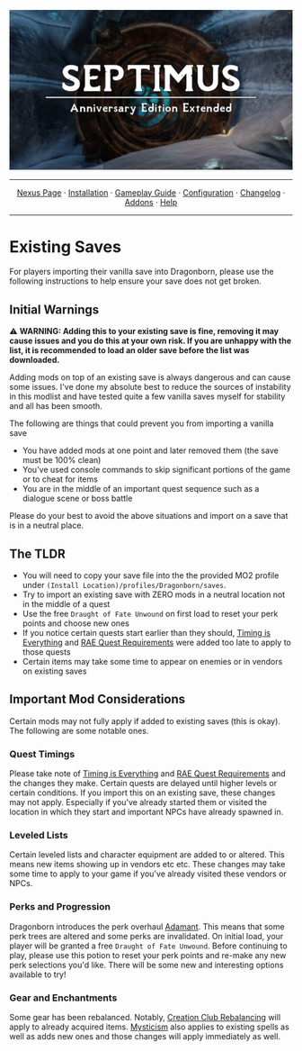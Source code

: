 <a href="https://www.youtube.com/watch?v=70DZ5UV1Bdo"><img src="images/banner.webp" target="_blank"></a>

---

<p align="center">
  <a href="https://www.nexusmods.com/skyrimspecialedition/mods/80877">Nexus Page</a> ·
  <a href="README.md">Installation</a> ·
  <a href="GAMEPLAY.md">Gameplay Guide</a> ·
  <a href="CONFIGURATION.md">Configuration</a> ·
  <a href="CHANGELOG.md">Changelog</a> ·
  <a href="ADDONS.md">Addons</a> ·
  <a href="HELP.md">Help</a>
</p>

---

# Existing Saves
For players importing their vanilla save into Dragonborn, please use the following instructions to help ensure your save does not get broken. 

## Initial Warnings
:warning: **WARNING: Adding this to your existing save is fine, removing it may cause issues and you do this at your own risk. If you are unhappy with the list, it is recommended to load an older save before the list was downloaded.**

Adding mods on top of an existing save is always dangerous and can cause some issues. I've done my absolute best to reduce the sources of instability in this modlist
and have tested quite a few vanilla saves myself for stability and all has been smooth. 

The following are things that could prevent you from importing a vanilla save
* You have added mods at one point and later removed them (the save must be 100% clean)
* You've used console commands to skip significant portions of the game or to cheat for items
* You are in the middle of an important quest sequence such as a dialogue scene or boss battle

Please do your best to avoid the above situations and import on a save that is in a neutral place.

## The TLDR
* You will need to copy your save file into the the provided MO2 profile under `(Install Location)/profiles/Dragonborn/saves`.
* Try to import an existing save with ZERO mods in a neutral location not in the middle of a quest
* Use the free `Draught of Fate Unwound` on first load to reset your perk points and choose new ones
* If you notice certain quests start earlier than they should, [Timing is Everything](https://www.nexusmods.com/skyrimspecialedition/mods/25464) and [RAE Quest Requirements](https://www.nexusmods.com/skyrimspecialedition/mods/61004) were added too late to apply to those quests
* Certain items may take some time to appear on enemies or in vendors on existing saves

## Important Mod Considerations
Certain mods may not fully apply if added to existing saves (this is okay). The following are some notable ones.

### Quest Timings
Please take note of [Timing is Everything](https://www.nexusmods.com/skyrimspecialedition/mods/25464) and [RAE Quest Requirements](https://www.nexusmods.com/skyrimspecialedition/mods/61004) and the changes they make. 
Certain quests are delayed until higher levels or certain conditions. If you import this on an existing save, 
these changes may not apply. Especially if you've already started them or visited the location in which they start and important NPCs have already spawned in.

### Leveled Lists
Certain leveled lists and character equipment are added to or altered. This means new items showing up in vendors etc etc. 
These changes may take some time to apply to your game if you've already visited these vendors or NPCs.

### Perks and Progression
Dragonborn introduces the perk overhaul [Adamant](https://www.nexusmods.com/skyrimspecialedition/mods/30191). This means that some perk trees are altered
and some perks are invalidated. On initial load, your player will be granted a free `Draught of Fate Unwound`. Before continuing to play, please use this potion to reset
your perk points and re-make any new perk selections you'd like. There will be some new and interesting options available to try!

### Gear and Enchantments
Some gear has been rebalanced. Notably, [Creation Club Rebalancing](https://www.nexusmods.com/skyrimspecialedition/mods/59370) will apply to already acquired items. [Mysticism](https://www.nexusmods.com/skyrimspecialedition/mods/27839) also applies to existing spells as well as adds new ones and those changes will apply immediately as well.
